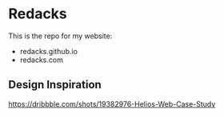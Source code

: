 # Redacks

This is the repo for my website:
- redacks.github.io
- redacks.com

## Design Inspiration

https://dribbble.com/shots/19382976-Helios-Web-Case-Study
